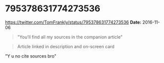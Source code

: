 # 795378631774273536
https://twitter.com/TomFrankly/status/795378631774273536
**Date:** 2016-11-06

> "You'll find all my sources in the companion article"

> Article linked in description and on-screen card

"Y u no cite sources bro"
